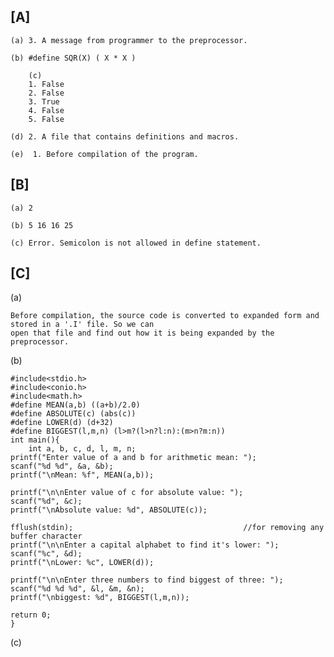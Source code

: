 ## [A]

	(a) 3. A message from programmer to the preprocessor.
      
	(b) #define SQR(X) ( X * X ) 
   
        (c)
		1. False
		2. False
		3. True
		4. False
		5. False
        
	(d) 2. A file that contains definitions and macros.
   
	(e)  1. Before compilation of the program.
   

## [B]

	(a) 2
    
	(b) 5 16 16 25 
    
	(c) Error. Semicolon is not allowed in define statement.
## [C]
    
   (a) 
   
    Before compilation, the source code is converted to expanded form and stored in a '.I' file. So we can
    open that file and find out how it is being expanded by the preprocessor.

   (b)

    #include<stdio.h>
    #include<conio.h>
    #include<math.h>
    #define MEAN(a,b) ((a+b)/2.0)
    #define ABSOLUTE(c) (abs(c))
    #define LOWER(d) (d+32) 
    #define BIGGEST(l,m,n) (l>m?(l>n?l:n):(m>n?m:n))
    int main(){
        int a, b, c, d, l, m, n;
	printf("Enter value of a and b for arithmetic mean: ");
	scanf("%d %d", &a, &b);
	printf("\nMean: %f", MEAN(a,b));
	
	printf("\n\nEnter value of c for absolute value: ");
	scanf("%d", &c);
	printf("\nAbsolute value: %d", ABSOLUTE(c));
	
	fflush(stdin);                                      //for removing any buffer character
	printf("\n\nEnter a capital alphabet to find it's lower: ");
	scanf("%c", &d);
	printf("\nLower: %c", LOWER(d));
	
	printf("\n\nEnter three numbers to find biggest of three: ");
	scanf("%d %d %d", &l, &m, &n);
	printf("\nbiggest: %d", BIGGEST(l,m,n));
	
	return 0;
    }
    
   (c)

    
